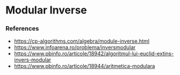 # Modular Inverse

### References
- https://cp-algorithms.com/algebra/module-inverse.html
- https://www.infoarena.ro/problema/inversmodular
- https://www.pbinfo.ro/articole/18942/algoritmul-lui-euclid-extins-invers-modular
- https://www.pbinfo.ro/articole/18944/aritmetica-modulara
